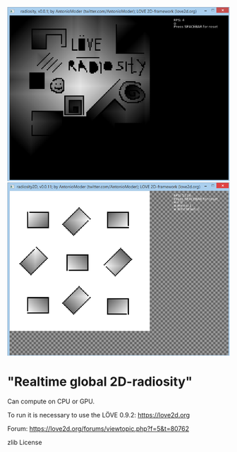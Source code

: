 ﻿![Image not found](https://raw.githubusercontent.com/AntonioModer/radiosity2D/master/sreenshot%20CPU.png)
![Image not found](https://raw.githubusercontent.com/AntonioModer/radiosity2D/master/sreenshot%20GPU.png)
# "Realtime global 2D-radiosity"
Can compute on CPU or GPU.

To run it is necessary to use the LÖVE 0.9.2: https://love2d.org

Forum: https://love2d.org/forums/viewtopic.php?f=5&t=80762

zlib License

